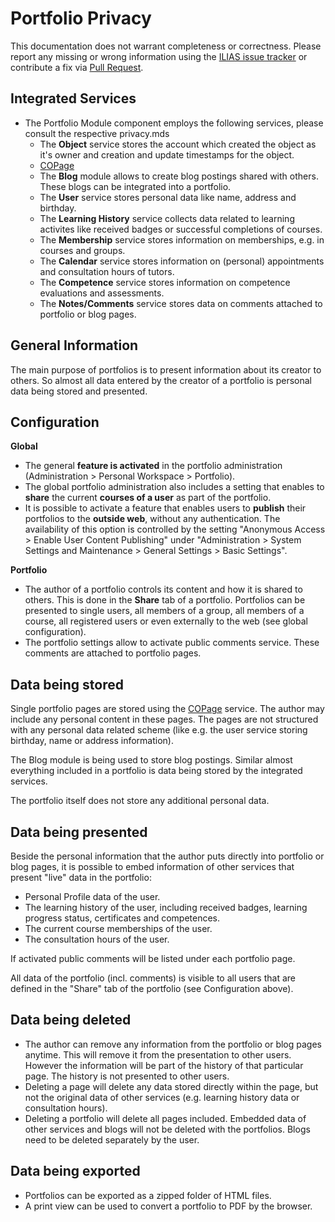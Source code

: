 # Portfolio Privacy

This documentation does not warrant completeness or correctness. Please report any
missing or wrong information using the [ILIAS issue tracker](https://mantis.ilias.de)
or contribute a fix via [Pull Request](../../docs/development/contributing.md#pull-request-to-the-repositories).

## Integrated Services

- The Portfolio Module component employs the following services, please consult the respective privacy.mds
    - The **Object** service stores the account which created the
      object as it's owner and creation and update timestamps for the
      object.
    - [COPage](../../Services/COPage/PRIVACY.md)
    - The **Blog** module allows to create blog postings shared with others. These blogs can be integrated into a portfolio.
    - The **User** service stores personal data like name, address and birthday.
    - The **Learning History** service collects data related to learning activites like received badges or successful completions of courses.
    - The **Membership** service stores information on memberships, e.g. in courses and groups.
    - The **Calendar** service stores information on (personal) appointments and consultation hours of tutors.
    - The **Competence** service stores information on competence evaluations and assessments.
    - The **Notes/Comments** service stores data on comments attached to portfolio or blog pages.

## General Information

The main purpose of portfolios is to present information about its creator to others. So almost all data entered by the creator of a portfolio is personal data being stored and presented.

## Configuration

**Global**

- The general **feature is activated** in the portfolio administration (Administration > Personal Workspace > Portfolio).
- The global portfolio administration also includes a setting that enables to **share** the current **courses of a user** as part of the portfolio.
- It is possible to activate a feature that enables users to **publish** their portfolios to the **outside web**, without any authentication. The availability of this option is controlled by the setting "Anonymous Access > Enable User Content Publishing" under "Administration > System Settings and Maintenance > General Settings > Basic Settings".

**Portfolio**

- The author of a portfolio controls its content and how it is shared to others. This is done in the **Share** tab of a portfolio. Portfolios can be presented to single users, all members of a group, all members of a course, all registered users or even externally to the web (see global configuration).
- The portfolio settings allow to activate public comments service. These comments are attached to portfolio pages.

## Data being stored

Single portfolio pages are stored using the [COPage](../../Services/COPage/PRIVACY.md) service. The author may include any personal content in these pages. The pages are not structured with any personal data related scheme (like e.g. the user service storing birthday, name or address information).

The Blog module is being used to store blog postings. Similar almost everything included in a portfolio is data being stored by the integrated services.

The portfolio itself does not store any additional personal data.

## Data being presented

Beside the personal information that the author puts directly into portfolio or blog pages, it is possible to embed information of other services that present "live" data in the portfolio:

- Personal Profile data of the user.
- The learning history of the user, including received badges, learning progress status, certificates and competences.
- The current course memberships of the user.
- The consultation hours of the user.

If activated public comments will be listed under each portfolio page.

All data of the portfolio (incl. comments) is visible to all users that are defined in the "Share" tab of the portfolio (see Configuration above).

## Data being deleted

- The author can remove any information from the portfolio or blog pages anytime. This will remove it from the presentation to other users. However the information will be part of the history of that particular page. The history is not presented to other users.
- Deleting a page will delete any data stored directly within the page, but not the original data of other services (e.g. learning history data or consultation hours).
- Deleting a portfolio will delete all pages included. Embedded data of other services and blogs will not be deleted with the portfolios. Blogs need to be deleted separately by the user.

## Data being exported

- Portfolios can be exported as a zipped folder of HTML files.
- A print view can be used to convert a portfolio to PDF by the browser.
